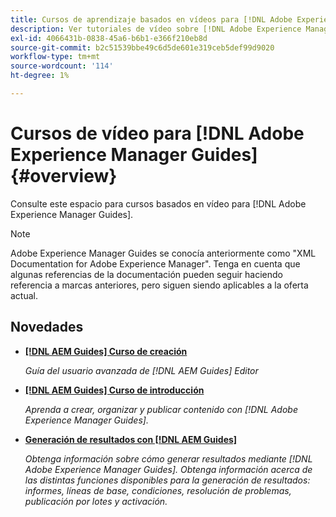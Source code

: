 ```yaml
---
title: Cursos de aprendizaje basados en vídeos para [!DNL Adobe Experience Manager Guides]
description: Ver tutoriales de vídeo sobre [!DNL Adobe Experience Manager Guides]AEM AEM AEM AEM , Complemento XML de, Complemento XML de, Componente DoX de la lista de distribución de datos, y Complemento DoX de la lista de distribución de.
exl-id: 4066431b-0838-45a6-b6b1-e366f210eb8d
source-git-commit: b2c51539bbe49c6d5de601e319ceb5def99d9020
workflow-type: tm+mt
source-wordcount: '114'
ht-degree: 1%

---
```


# Cursos de vídeo para [!DNL Adobe Experience Manager Guides] {#overview}

Consulte este espacio para cursos basados en vídeo para [!DNL Adobe Experience Manager Guides].

>[!NOTE]
> 
> Adobe Experience Manager Guides se conocía anteriormente como &quot;XML Documentation for Adobe Experience Manager&quot;. Tenga en cuenta que algunas referencias de la documentación pueden seguir haciendo referencia a marcas anteriores, pero siguen siendo aplicables a la oferta actual.

## Novedades

* **[[!DNL AEM Guides] Curso de creación](course-3/overview.md)**

   *Guía del usuario avanzada de [!DNL AEM Guides] Editor*

* **[[!DNL AEM Guides] Curso de introducción](course-1/overview.md)**

   *Aprenda a crear, organizar y publicar contenido con [!DNL Adobe Experience Manager Guides].*

* **[Generación de resultados con [!DNL AEM Guides]](course-2/overview.md)**

   *Obtenga información sobre cómo generar resultados mediante [!DNL Adobe Experience Manager Guides]. Obtenga información acerca de las distintas funciones disponibles para la generación de resultados: informes, líneas de base, condiciones, resolución de problemas, publicación por lotes y activación.*
